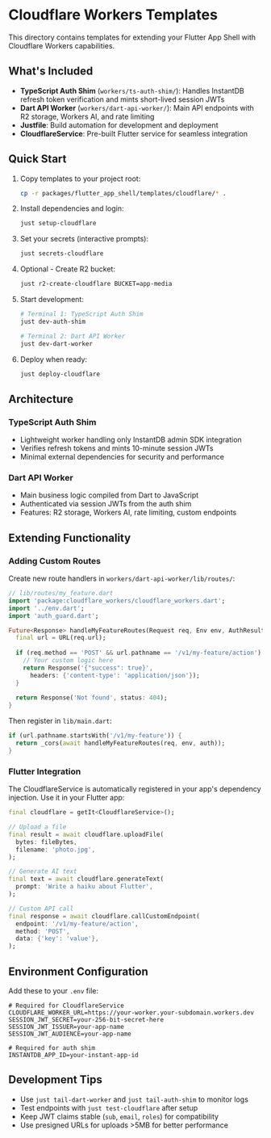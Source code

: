 # Cloudflare Workers Templates

This directory contains templates for extending your Flutter App Shell with Cloudflare Workers capabilities.

## What's Included

- **TypeScript Auth Shim** (`workers/ts-auth-shim/`): Handles InstantDB refresh token verification and mints short-lived session JWTs
- **Dart API Worker** (`workers/dart-api-worker/`): Main API endpoints with R2 storage, Workers AI, and rate limiting
- **Justfile**: Build automation for development and deployment
- **CloudflareService**: Pre-built Flutter service for seamless integration

## Quick Start

1. Copy templates to your project root:
   ```bash
   cp -r packages/flutter_app_shell/templates/cloudflare/* .
   ```

2. Install dependencies and login:
   ```bash
   just setup-cloudflare
   ```

3. Set your secrets (interactive prompts):
   ```bash
   just secrets-cloudflare
   ```

4. Optional - Create R2 bucket:
   ```bash
   just r2-create-cloudflare BUCKET=app-media
   ```

5. Start development:
   ```bash
   # Terminal 1: TypeScript Auth Shim
   just dev-auth-shim
   
   # Terminal 2: Dart API Worker  
   just dev-dart-worker
   ```

6. Deploy when ready:
   ```bash
   just deploy-cloudflare
   ```

## Architecture

### TypeScript Auth Shim
- Lightweight worker handling only InstantDB admin SDK integration
- Verifies refresh tokens and mints 10-minute session JWTs
- Minimal external dependencies for security and performance

### Dart API Worker
- Main business logic compiled from Dart to JavaScript
- Authenticated via session JWTs from the auth shim
- Features: R2 storage, Workers AI, rate limiting, custom endpoints

## Extending Functionality

### Adding Custom Routes
Create new route handlers in `workers/dart-api-worker/lib/routes/`:

```dart
// lib/routes/my_feature.dart
import 'package:cloudflare_workers/cloudflare_workers.dart';
import '../env.dart';
import 'auth_guard.dart';

Future<Response> handleMyFeatureRoutes(Request req, Env env, AuthResult auth) async {
  final url = URL(req.url);
  
  if (req.method == 'POST' && url.pathname == '/v1/my-feature/action') {
    // Your custom logic here
    return Response('{"success": true}', 
      headers: {'content-type': 'application/json'});
  }
  
  return Response('Not found', status: 404);
}
```

Then register in `lib/main.dart`:
```dart
if (url.pathname.startsWith('/v1/my-feature')) {
  return _cors(await handleMyFeatureRoutes(req, env, auth));
}
```

### Flutter Integration
The CloudflareService is automatically registered in your app's dependency injection. Use it in your Flutter app:

```dart
final cloudflare = getIt<CloudflareService>();

// Upload a file
final result = await cloudflare.uploadFile(
  bytes: fileBytes,
  filename: 'photo.jpg',
);

// Generate AI text
final text = await cloudflare.generateText(
  prompt: 'Write a haiku about Flutter',
);

// Custom API call
final response = await cloudflare.callCustomEndpoint(
  endpoint: '/v1/my-feature/action',
  method: 'POST',
  data: {'key': 'value'},
);
```

## Environment Configuration

Add these to your `.env` file:

```env
# Required for CloudflareService
CLOUDFLARE_WORKER_URL=https://your-worker.your-subdomain.workers.dev
SESSION_JWT_SECRET=your-256-bit-secret-here
SESSION_JWT_ISSUER=your-app-name
SESSION_JWT_AUDIENCE=your-app-name

# Required for auth shim
INSTANTDB_APP_ID=your-instant-app-id
```

## Development Tips

- Use `just tail-dart-worker` and `just tail-auth-shim` to monitor logs
- Test endpoints with `just test-cloudflare` after setup
- Keep JWT claims stable (`sub`, `email`, `roles`) for compatibility
- Use presigned URLs for uploads >5MB for better performance
